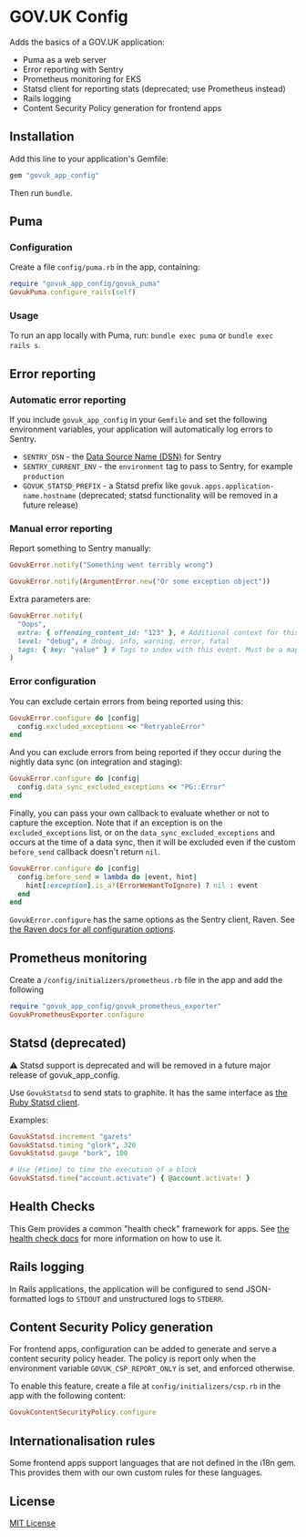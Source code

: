 # GOV.UK Config

Adds the basics of a GOV.UK application:

- Puma as a web server
- Error reporting with Sentry
- Prometheus monitoring for EKS
- Statsd client for reporting stats (deprecated; use Prometheus instead)
- Rails logging
- Content Security Policy generation for frontend apps

## Installation

Add this line to your application's Gemfile:

```ruby
gem "govuk_app_config"
```

Then run `bundle`.


## Puma

### Configuration

Create a file `config/puma.rb` in the app, containing:

```rb
require "govuk_app_config/govuk_puma"
GovukPuma.configure_rails(self)
```

### Usage

To run an app locally with Puma, run: `bundle exec puma` or `bundle exec rails s`.


## Error reporting

### Automatic error reporting

If you include `govuk_app_config` in your `Gemfile` and set the following environment variables, your application will automatically log errors to Sentry.

- `SENTRY_DSN` - the [Data Source Name (DSN)][dsn] for Sentry
- `SENTRY_CURRENT_ENV` - the `environment` tag to pass to Sentry, for example `production`
- `GOVUK_STATSD_PREFIX` - a Statsd prefix like `govuk.apps.application-name.hostname` (deprecated; statsd functionality will be removed in a future release)

[dsn]: https://docs.sentry.io/quickstart/#about-the-dsn

### Manual error reporting

Report something to Sentry manually:

```rb
GovukError.notify("Something went terribly wrong")
```

```rb
GovukError.notify(ArgumentError.new("Or some exception object"))
```

Extra parameters are:

```rb
GovukError.notify(
  "Oops",
  extra: { offending_content_id: "123" }, # Additional context for this event. Must be a hash. Children can be any native JSON type.
  level: "debug", # debug, info, warning, error, fatal
  tags: { key: "value" } # Tags to index with this event. Must be a mapping of strings.
)
```

### Error configuration

You can exclude certain errors from being reported using this:

```ruby
GovukError.configure do |config|
  config.excluded_exceptions << "RetryableError"
end
```

And you can exclude errors from being reported if they occur during the nightly data sync (on integration and staging):

```ruby
GovukError.configure do |config|
  config.data_sync_excluded_exceptions << "PG::Error"
end
```

Finally, you can pass your own callback to evaluate whether or not to capture the exception.
Note that if an exception is on the `excluded_exceptions` list, or on the `data_sync_excluded_exceptions`
and occurs at the time of a data sync, then it will be excluded even if the custom
`before_send` callback doesn't return `nil`.

```ruby
GovukError.configure do |config|
  config.before_send = lambda do |event, hint|
    hint[:exception].is_a?(ErrorWeWantToIgnore) ? nil : event
  end
end
```

`GovukError.configure` has the same options as the Sentry client, Raven. See [the Raven docs for all configuration options](https://docs.sentry.io/clients/ruby/config).


## Prometheus monitoring

Create a `/config/initializers/prometheus.rb` file in the app and add the following

```ruby
require "govuk_app_config/govuk_prometheus_exporter"
GovukPrometheusExporter.configure
```

## Statsd (deprecated)

⚠️ Statsd support is deprecated and will be removed in a future major release of govuk_app_config.

Use `GovukStatsd` to send stats to graphite. It has the same interface as [the Ruby Statsd client](https://github.com/reinh/statsd).

Examples:

```ruby
GovukStatsd.increment "garets"
GovukStatsd.timing "glork", 320
GovukStatsd.gauge "bork", 100

# Use {#time} to time the execution of a block
GovukStatsd.time("account.activate") { @account.activate! }
```

## Health Checks

This Gem provides a common "health check" framework for apps. See [the health
check docs](docs/healthchecks.md) for more information on how to use it.


## Rails logging

In Rails applications, the application will be configured to send JSON-formatted
logs to `STDOUT` and unstructured logs to `STDERR`.


## Content Security Policy generation

For frontend apps, configuration can be added to generate and serve a
content security policy header. The policy is report only when the
environment variable `GOVUK_CSP_REPORT_ONLY` is set, and enforced otherwise.

To enable this feature, create a file at `config/initializers/csp.rb` in the
app with the following content:

```ruby
GovukContentSecurityPolicy.configure
```

## Internationalisation rules

Some frontend apps support languages that are not defined in the i18n gem. This provides them with our own custom rules for these languages.


## License

[MIT License](LICENCE)
